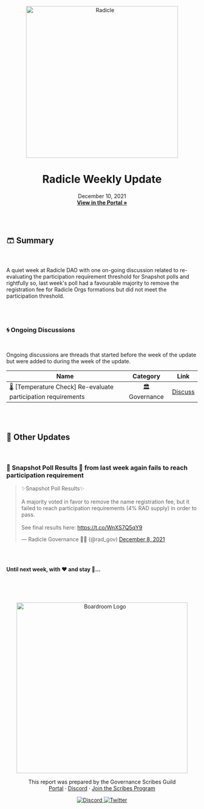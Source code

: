 <p align="center">
  <a href="http://app.boardroom.info/radicle">
    <img src="https://worker.snapshot.org/mirror?img=https%3A%2F%2Fraw.githubusercontent.com%2Fsnapshot-labs%2Fsnapshot-spaces%2Fmaster%2Fspaces%2Fgov.radicle.eth%2Fspace.png" alt="Radicle" width="400" />
  </a>
  <h1 align="center">Radicle Weekly Update</h1>
  <p align="center">
    December 10, 2021
  <br />
  <a href="http://app.boardroom.info/radicle"><strong>View in the Portal »</strong></a>
  <br />
  </p>
</p>


<br />
<br />

## 🩳 Summary

<br />

A quiet week at Radicle DAO with one on-going discussion related to re-evaluating the participation requirement threshold for Snapshot polls and rightfully so, last week's poll had a favourable majority to remove the registration fee for Radicle Orgs formations but did not meet the participation threshold. 

<br />
<br />

### 🌀 Ongoing Discussions

<br />

Ongoing discussions are threads that started before the week of the update but were added to during the week of the update.

| Name          | Category      | Link   |
| ------------- |:-------------:| :-----:|
| 🌡️ [Temperature Check] Re-evaluate participation requirements | 🏛️ Governance | [Discuss](https://radicle.community/t/temperature-check-re-evaluate-participation-requirements/2601/7)

  <br />
<br />

## 📢 Other Updates 

<br />

### **🌟 Snapshot Poll Results 📝 from last week again fails to reach participation requirement**

<blockquote class="twitter-tweet"><p lang="en" dir="ltr">✨Snapshot Poll Results✨<br><br>A majority voted in favor to remove the name registration fee, but it failed to reach participation requirements (4% RAD supply) in order to pass.<br><br>See final results here: <a href="https://t.co/WnXS7Q5qY9">https://t.co/WnXS7Q5qY9</a></p>&mdash; Radicle Governance 🌱🤝 (@rad_gov) <a href="https://twitter.com/rad_gov/status/1468541512946442240?ref_src=twsrc%5Etfw">December 8, 2021</a></blockquote> <script async src="https://platform.twitter.com/widgets.js" charset="utf-8"></script>


<br />
<br />

**Until next week, with ❤️ and stay 🦺...**

<br />
<br />
<br />


<p align="center">
  <a href="http://app.boardroom.info/">
    <img src="https://i.ibb.co/PFcchnQ/boardroom.png" alt="Boardroom Logo" width="450" />
  </a>
</p>

<p align="center">
	This report was prepared by the Governance Scribes Guild
  <br />
  <a href="http://boardroom.info/">Portal</a>
  ·
  <a href="https://discord.com/invite/tgrTFg9">Discord</a>
  ·
  <a href="https://boardroom.mirror.xyz/JHrN8nVy_J4C7Xzj37zoyPANg0ZnNszhWy9YOZHC0lM">Join the Scribes Program</a>
</p>

<p align="center">
  <a href="https://discord.gg/CEZ8WfuK8s">
    <img src="https://img.shields.io/badge/Discord-Join-7289da?style=for-the-badge&logo=discord&logoColor=white" alt="Discord" />
  </a>
  <a href="https://twitter.com/boardroom_info">
    <img src="https://img.shields.io/badge/Twitter-Follow-1da1f2?style=for-the-badge&logo=twitter&logoColor=white" alt="Twitter" />
  </a>
</p>
